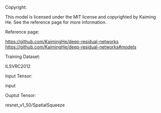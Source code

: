 
Copyright:

This model is licensed under the MIT license and copyrighted by Kaiming He. See the reference page for more information.

Reference page:

https://github.com/KaimingHe/deep-residual-networks https://github.com/KaimingHe/deep-residual-networks#models

Training Dataset:

ILSVRC2012

Input Tensor:

input

Ouptut Tensor:

resnet_v1_50/SpatialSqueeze
